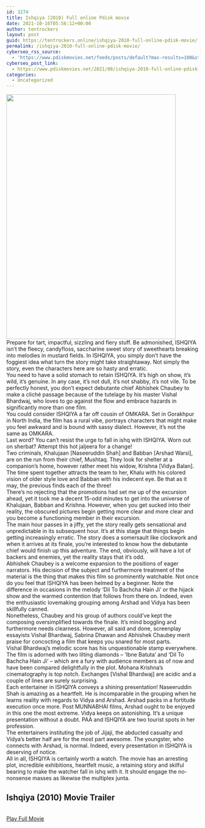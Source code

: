 ```yaml
---
id: 3274
title: Ishqiya (2010) Full online Pdisk movie
date: 2021-10-16T05:56:12+00:00
author: tentrockers
layout: post
guid: https://tentrockers.online/ishqiya-2010-full-online-pdisk-movie/
permalink: /ishqiya-2010-full-online-pdisk-movie/
cyberseo_rss_source:
  - 'https://www.pdiskmovies.net/feeds/posts/default?max-results=100&start-index=1101'
cyberseo_post_link:
  - https://www.pdiskmovies.net/2021/08/ishqiya-2010-full-online-pdisk-movie.html
categories:
  - Uncategorized
---
```

<div class="separator">
  <a href="https://1.bp.blogspot.com/-aTVHfKaLyYA/YROYr_6Iq5I/AAAAAAAAAGk/5Zrb9hLqjk0iExYiz-Ot6I5KNF3U0KQIACLcBGAsYHQ/s1846/Ishqiya%2B%25282010%2529%2BFull%2Bonline%2BPdisk%2Bmovie.jpg" imageanchor="1"><img loading="lazy" border="0" data-original-height="1846" data-original-width="1280" height="640" src="https://1.bp.blogspot.com/-aTVHfKaLyYA/YROYr_6Iq5I/AAAAAAAAAGk/5Zrb9hLqjk0iExYiz-Ot6I5KNF3U0KQIACLcBGAsYHQ/w444-h640/Ishqiya%2B%25282010%2529%2BFull%2Bonline%2BPdisk%2Bmovie.jpg" width="444" /></a>
</div>



<div>
  <div>
    <span>Prepare for tart, impactful, sizzling and fiery stuff. Be admonished, ISHQIYA isn&#8217;t the fleecy, candyfloss, saccharine sweet story of sweethearts breaking into melodies in mustard fields. In ISHQIYA, you simply don&#8217;t have the foggiest idea what turn the story might take straightaway. Not simply the story, even the characters here are so hasty and erratic.&nbsp;</span>
  </div>
  
  <div>
    <span>You need to have a solid stomach to retain ISHQIYA. It&#8217;s high on show, it&#8217;s wild, it&#8217;s genuine. In any case, it&#8217;s not dull, it&#8217;s not shabby, it&#8217;s not vile. To be perfectly honest, you don&#8217;t expect debutante chief Abhishek Chaubey to make a cliché passage because of the tutelage by his master Vishal Bhardwaj, who loves to go against the flow and embrace hazards in significantly more than one film.&nbsp;</span>
  </div>
  
  <div>
    <span>You could consider ISHQIYA a far off cousin of OMKARA. Set in Gorakhpur in North India, the film has a rural vibe, portrays characters that might make you feel awkward and is bound with sassy dialect. However, it&#8217;s not the same as OMKARA.&nbsp;</span>
  </div>
  
  <div>
    <span>Last word? You can&#8217;t resist the urge to fall in ishq with ISHQIYA. Worn out on sherbat? Attempt this hot jaljeera for a change!&nbsp;</span>
  </div>
  
  <div>
    <span>Two criminals, Khalujaan [Naseeruddin Shah] and Babban [Arshad Warsi], are on the run from their chief, Mushtaq. They look for shelter at a companion&#8217;s home, however rather meet his widow, Krishna [Vidya Balan]. The time spent together attracts the team to her, Khalu with his colored vision of older style love and Babban with his indecent eye. Be that as it may, the previous finds each of the three!&nbsp;</span>
  </div>
  
  <div>
    <span>There&#8217;s no rejecting that the promotions had set me up of the excursion ahead, yet it took me a decent 15-odd minutes to get into the universe of Khalujaan, Babban and Krishna. However, when you get sucked into their reality, the obscured pictures begin getting more clear and more clear and you become a functioning member in their excursion.&nbsp;</span>
  </div>
  
  <div>
    <span>The main hour passes in a jiffy, yet the story really gets sensational and unpredictable in its subsequent hour. It&#8217;s at this stage that things begin getting increasingly erratic. The story does a somersault like clockwork and when it arrives at its finale, you&#8217;re interested to know how the debutante chief would finish up this adventure. The end, obviously, will have a lot of backers and enemies, yet the reality stays that it&#8217;s odd.&nbsp;</span>
  </div>
  
  <div>
    <span>Abhishek Chaubey is a welcome expansion to the positions of eager narrators. His decision of the subject and furthermore treatment of the material is the thing that makes this film so prominently watchable. Not once do you feel that ISHQIYA has been helmed by a beginner. Note the difference in occasions in the melody &#8216;Dil To Bachcha Hain Ji&#8217; or the hijack show and the warmed contention that follows from there on. Indeed, even the enthusiastic lovemaking grouping among Arshad and Vidya has been skillfully canned.&nbsp;</span>
  </div>
  
  <div>
    <span>Nonetheless, Chaubey and his group of authors could&#8217;ve kept the composing oversimplified towards the finale. It&#8217;s mind boggling and furthermore needs clearness. However, all said and done, screenplay essayists Vishal Bhardwaj, Sabrina Dhawan and Abhishek Chaubey merit praise for concocting a film that keeps you snared for most parts.&nbsp;</span>
  </div>
  
  <div>
    <span>Vishal Bhardwaj&#8217;s melodic score has his unquestionable stamp everywhere. The film is adorned with two lilting diamonds &#8211; &#8216;Ibne Batuta&#8217; and &#8216;Dil To Bachcha Hain Ji&#8217; &#8211; which are a fury with audience members as of now and have been compared delightfully in the plot. Mohana Krishna&#8217;s cinematography is top notch. Exchanges [Vishal Bhardwaj] are acidic and a couple of lines are surely surprising.&nbsp;</span>
  </div>
  
  <div>
    <span>Each entertainer in ISHQIYA conveys a shining presentation! Naseeruddin Shah is amazing as a heartfelt. He is incomparable in the grouping when he learns reality with regards to Vidya and Arshad. Arshad packs in a fortitude execution once more. Post MUNNABHAI films, Arshad ought to be enjoyed in this one the most extreme. Vidya keeps on astonishing. It&#8217;s a unique presentation without a doubt. PAA and ISHQIYA are two tourist spots in her profession.&nbsp;</span>
  </div>
  
  <div>
    <span>The entertainers instituting the job of Jijaji, the abducted casualty and Vidya&#8217;s better half are for the most part awesome. The youngster, who connects with Arshad, is normal. Indeed, every presentation in ISHQIYA is deserving of notice.&nbsp;</span>
  </div>
  
  <div>
    <span>All in all, ISHQIYA is certainly worth a watch. The movie has an arresting plot, incredible exhibitions, heartfelt music, a retaining story and skilful bearing to make the watcher fall in ishq with it. It should engage the no-nonsense masses as likewise the multiplex junta.</span>
  </div>
</div>

<div>
  <h2>
    <span>Ishqiya (2010) Movie Trailer</span>
  </h2>
</div>

  
<a href="https://kofilink.com/1/bnYyaWZoMDAwMmJh?dn=1" onclick="window.open('https://kofilink.com/1/bnYyaWZoMDAwMmJh?dn=1','popup','width=600,height=600'); return false;" target="popup" rel="noopener"><br /> Play Full Movie<br /> </a>